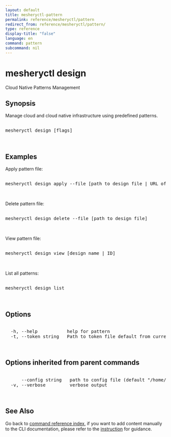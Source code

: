 ```yaml
---
layout: default
title: mesheryctl-pattern
permalink: reference/mesheryctl/pattern
redirect_from: reference/mesheryctl/pattern/
type: reference
display-title: "false"
language: en
command: pattern
subcommand: nil
---
```


# mesheryctl design

Cloud Native Patterns Management

## Synopsis

Manage cloud and cloud native infrastructure using predefined patterns.

<pre class='codeblock-pre'>
<div class='codeblock'>
mesheryctl design [flags]

</div>
</pre>

## Examples

Apply pattern file:

<pre class='codeblock-pre'>
<div class='codeblock'>
mesheryctl design apply --file [path to design file | URL of the file]

</div>
</pre>

Delete pattern file:

<pre class='codeblock-pre'>
<div class='codeblock'>
mesheryctl design delete --file [path to design file]

</div>
</pre>

View pattern file:

<pre class='codeblock-pre'>
<div class='codeblock'>
mesheryctl design view [design name | ID]

</div>
</pre>

List all patterns:

<pre class='codeblock-pre'>
<div class='codeblock'>
mesheryctl design list

</div>
</pre>

## Options

<pre class='codeblock-pre'>
<div class='codeblock'>
  -h, --help           help for pattern
  -t, --token string   Path to token file default from current context

</div>
</pre>

## Options inherited from parent commands

<pre class='codeblock-pre'>
<div class='codeblock'>
      --config string   path to config file (default "/home/runner/.meshery/config.yaml")
  -v, --verbose         verbose output

</div>
</pre>

## See Also

Go back to [command reference index](/reference/mesheryctl/), if you want to add content manually to the CLI documentation, please refer to the [instruction](/project/contributing/contributing-cli#preserving-manually-added-documentation) for guidance.

